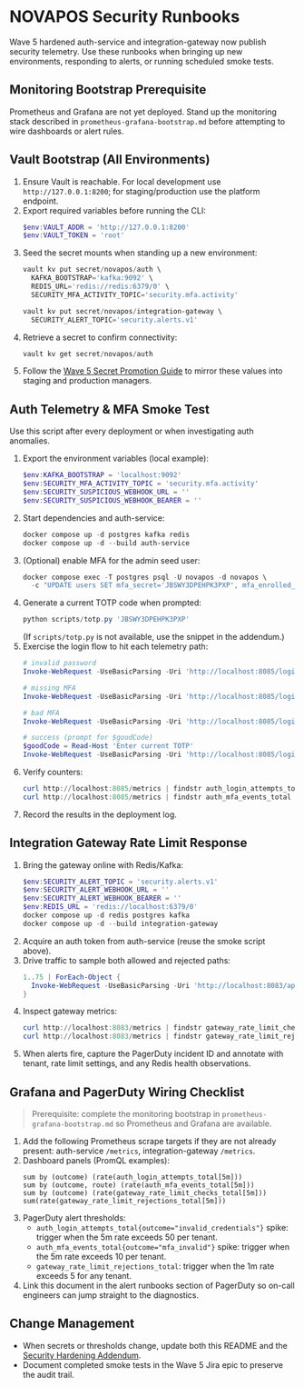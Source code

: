 ﻿# NOVAPOS Security Runbooks

Wave 5 hardened auth-service and integration-gateway now publish security telemetry. Use these runbooks when bringing up new environments, responding to alerts, or running scheduled smoke tests.

## Monitoring Bootstrap Prerequisite
Prometheus and Grafana are not yet deployed. Stand up the monitoring stack described in `prometheus-grafana-bootstrap.md` before attempting to wire dashboards or alert rules.
## Vault Bootstrap (All Environments)
1. Ensure Vault is reachable. For local development use `http://127.0.0.1:8200`; for staging/production use the platform endpoint.
2. Export required variables before running the CLI:
   ```powershell
   $env:VAULT_ADDR = 'http://127.0.0.1:8200'
   $env:VAULT_TOKEN = 'root'
   ```
3. Seed the secret mounts when standing up a new environment:
   ```powershell
   vault kv put secret/novapos/auth \
     KAFKA_BOOTSTRAP='kafka:9092' \
     REDIS_URL='redis://redis:6379/0' \
     SECURITY_MFA_ACTIVITY_TOPIC='security.mfa.activity'

   vault kv put secret/novapos/integration-gateway \
     SECURITY_ALERT_TOPIC='security.alerts.v1'
   ```
4. Retrieve a secret to confirm connectivity:
   ```powershell
   vault kv get secret/novapos/auth
   ```
5. Follow the [Wave 5 Secret Promotion Guide](secret-promotion-guide.md) to mirror these values into staging and production managers.

## Auth Telemetry & MFA Smoke Test
Use this script after every deployment or when investigating auth anomalies.

1. Export the environment variables (local example):
   ```powershell
   $env:KAFKA_BOOTSTRAP = 'localhost:9092'
   $env:SECURITY_MFA_ACTIVITY_TOPIC = 'security.mfa.activity'
   $env:SECURITY_SUSPICIOUS_WEBHOOK_URL = ''
   $env:SECURITY_SUSPICIOUS_WEBHOOK_BEARER = ''
   ```
2. Start dependencies and auth-service:
   ```powershell
   docker compose up -d postgres kafka redis
   docker compose up -d --build auth-service
   ```
3. (Optional) enable MFA for the admin seed user:
   ```powershell
   docker compose exec -T postgres psql -U novapos -d novapos \
     -c "UPDATE users SET mfa_secret='JBSWY3DPEHPK3PXP', mfa_enrolled_at=NOW(), mfa_failed_attempts=0 WHERE email='admin@novapos.local';"
   ```
4. Generate a current TOTP code when prompted:
   ```powershell
   python scripts/totp.py 'JBSWY3DPEHPK3PXP'
   ```
   (If `scripts/totp.py` is not available, use the snippet in the addendum.)
5. Exercise the login flow to hit each telemetry path:
   ```powershell
   # invalid password
   Invoke-WebRequest -UseBasicParsing -Uri 'http://localhost:8085/login' -Method POST -Headers @{ 'Content-Type' = 'application/json'; 'X-Tenant-ID' = $tenant } -Body '{"email":"admin@novapos.local","password":"wrong"}'

   # missing MFA
   Invoke-WebRequest -UseBasicParsing -Uri 'http://localhost:8085/login' -Method POST -Headers @{ 'Content-Type' = 'application/json'; 'X-Tenant-ID' = $tenant } -Body '{"email":"admin@novapos.local","password":"admin123"}'

   # bad MFA
   Invoke-WebRequest -UseBasicParsing -Uri 'http://localhost:8085/login' -Method POST -Headers @{ 'Content-Type' = 'application/json'; 'X-Tenant-ID' = $tenant } -Body '{"email":"admin@novapos.local","password":"admin123","mfaCode":"000000"}'

   # success (prompt for $goodCode)
   $goodCode = Read-Host 'Enter current TOTP'
   Invoke-WebRequest -UseBasicParsing -Uri 'http://localhost:8085/login' -Method POST -Headers @{ 'Content-Type' = 'application/json'; 'X-Tenant-ID' = $tenant } -Body '{"email":"admin@novapos.local","password":"admin123","mfaCode":"' + $goodCode + '"}'
   ```
6. Verify counters:
   ```powershell
   curl http://localhost:8085/metrics | findstr auth_login_attempts_total
   curl http://localhost:8085/metrics | findstr auth_mfa_events_total
   ```
7. Record the results in the deployment log.

## Integration Gateway Rate Limit Response
1. Bring the gateway online with Redis/Kafka:
   ```powershell
   $env:SECURITY_ALERT_TOPIC = 'security.alerts.v1'
   $env:SECURITY_ALERT_WEBHOOK_URL = ''
   $env:SECURITY_ALERT_WEBHOOK_BEARER = ''
   $env:REDIS_URL = 'redis://localhost:6379/0'
   docker compose up -d redis postgres kafka
   docker compose up -d --build integration-gateway
   ```
2. Acquire an auth token from auth-service (reuse the smoke script above).
3. Drive traffic to sample both allowed and rejected paths:
   ```powershell
   1..75 | ForEach-Object {
     Invoke-WebRequest -UseBasicParsing -Uri 'http://localhost:8083/api/tenant/ping' -Headers @{ 'Authorization' = "Bearer $token" }
   }
   ```
4. Inspect gateway metrics:
   ```powershell
   curl http://localhost:8083/metrics | findstr gateway_rate_limit_checks_total
   curl http://localhost:8083/metrics | findstr gateway_rate_limit_rejections_total
   ```
5. When alerts fire, capture the PagerDuty incident ID and annotate with tenant, rate limit settings, and any Redis health observations.

## Grafana and PagerDuty Wiring Checklist
> Prerequisite: complete the monitoring bootstrap in `prometheus-grafana-bootstrap.md` so Prometheus and Grafana are available.
1. Add the following Prometheus scrape targets if they are not already present: auth-service `/metrics`, integration-gateway `/metrics`.
2. Dashboard panels (PromQL examples):
   ```promql
   sum by (outcome) (rate(auth_login_attempts_total[5m]))
   sum by (outcome, route) (rate(auth_mfa_events_total[5m]))
   sum by (outcome) (rate(gateway_rate_limit_checks_total[5m]))
   sum(rate(gateway_rate_limit_rejections_total[5m]))
   ```
3. PagerDuty alert thresholds:
   - `auth_login_attempts_total{outcome="invalid_credentials"}` spike: trigger when the 5m rate exceeds 50 per tenant.
   - `auth_mfa_events_total{outcome="mfa_invalid"}` spike: trigger when the 5m rate exceeds 10 per tenant.
   - `gateway_rate_limit_rejections_total`: trigger when the 1m rate exceeds 5 for any tenant.
4. Link this document in the alert runbooks section of PagerDuty so on-call engineers can jump straight to the diagnostics.

## Change Management
- When secrets or thresholds change, update both this README and the [Security Hardening Addendum](security-hardening-rust-addendum.md).
- Document completed smoke tests in the Wave 5 Jira epic to preserve the audit trail.

